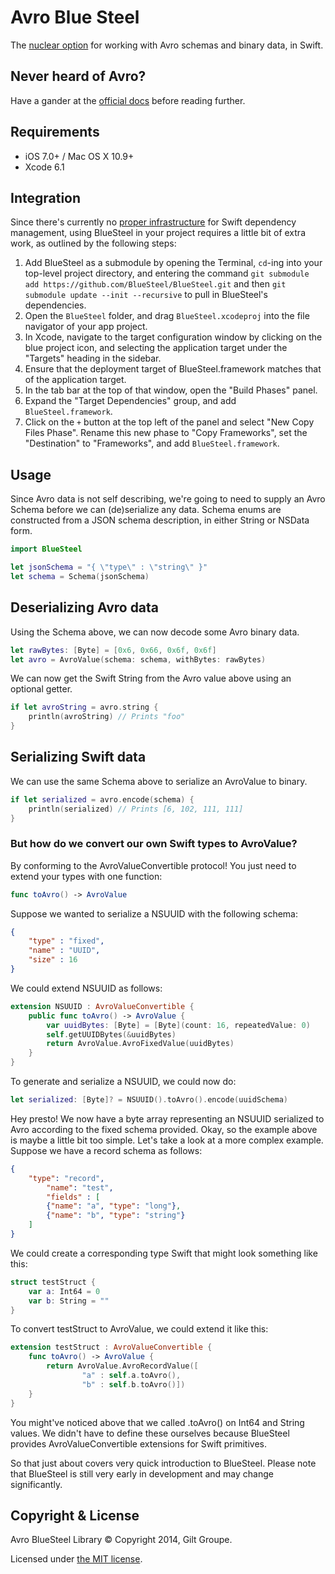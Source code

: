 
# Avro Blue Steel

The [nuclear option](http://en.wikipedia.org/wiki/Blue_Steel_(missile)) for working with Avro schemas and binary data, in Swift.

## Never heard of Avro?

Have a gander at the [official docs](http://avro.apache.org/docs/current/) before reading further.

## Requirements

- iOS 7.0+ / Mac OS X 10.9+
- Xcode 6.1

## Integration

Since there's currently no [proper infrastructure](http://cocoapods.org) for Swift dependency management, using BlueSteel in your project requires a little bit of extra work, as outlined by the following steps:

1. Add BlueSteel as a submodule by opening the Terminal, `cd`-ing into your top-level project directory, and entering the command `git submodule add https://github.com/BlueSteel/BlueSteel.git` and then `git submodule update --init --recursive` to pull in BlueSteel's dependencies.
2. Open the `BlueSteel` folder, and drag `BlueSteel.xcodeproj` into the file navigator of your app project.
3. In Xcode, navigate to the target configuration window by clicking on the blue project icon, and selecting the application target under the "Targets" heading in the sidebar.
4. Ensure that the deployment target of BlueSteel.framework matches that of the application target.
5. In the tab bar at the top of that window, open the "Build Phases" panel.
6. Expand the "Target Dependencies" group, and add `BlueSteel.framework`.
7. Click on the `+` button at the top left of the panel and select "New Copy Files Phase". Rename this new phase to "Copy Frameworks", set the "Destination" to "Frameworks", and add `BlueSteel.framework`.

## Usage

Since Avro data is not self describing, we're going to need to supply an Avro Schema before we can (de)serialize any data. Schema enums are constructed from a JSON schema description, in either String or NSData form.

```swift
import BlueSteel

let jsonSchema = "{ \"type\" : \"string\" }"
let schema = Schema(jsonSchema)
```

## Deserializing Avro data

Using the Schema above, we can now decode some Avro binary data.

```swift
let rawBytes: [Byte] = [0x6, 0x66, 0x6f, 0x6f]
let avro = AvroValue(schema: schema, withBytes: rawBytes)
```

We can now get the Swift String from the Avro value above using an optional getter.
```swift
if let avroString = avro.string {
    println(avroString) // Prints "foo"
}
```

## Serializing Swift data

We can use the same Schema above to serialize an AvroValue to binary.

```swift
if let serialized = avro.encode(schema) {
    println(serialized) // Prints [6, 102, 111, 111]
}
```

### But how do we convert our own Swift types to AvroValue?

By conforming to the AvroValueConvertible protocol! You just need to extend your types with one function:
```swift
func toAvro() -> AvroValue
```

Suppose we wanted to serialize a NSUUID with the following schema:

```JSON
{
    "type" : "fixed",
    "name" : "UUID",
    "size" : 16
}
```

We could extend NSUUID as follows:

```swift
extension NSUUID : AvroValueConvertible {
    public func toAvro() -> AvroValue {
        var uuidBytes: [Byte] = [Byte](count: 16, repeatedValue: 0)
        self.getUUIDBytes(&uuidBytes)
        return AvroValue.AvroFixedValue(uuidBytes)
    }
}
```

To generate and serialize a NSUUID, we could now do:

```swift
let serialized: [Byte]? = NSUUID().toAvro().encode(uuidSchema)
```
Hey presto! We now have a byte array representing an NSUUID serialized to Avro according to the fixed schema provided.
Okay, so the example above is maybe a little bit too simple. Let's take a look at a more complex example. Suppose we have a record schema as follows:

```JSON
{
    "type": "record", 
        "name": "test",
        "fields" : [
        {"name": "a", "type": "long"},
        {"name": "b", "type": "string"}
    ]
}
```

We could create a corresponding type Swift that might look something like this:
```swift
struct testStruct {
    var a: Int64 = 0
    var b: String = ""
}
```

To convert testStruct to AvroValue, we could extend it like this:

```swift
extension testStruct : AvroValueConvertible {
    func toAvro() -> AvroValue {
        return AvroValue.AvroRecordValue([
                "a" : self.a.toAvro(),
                "b" : self.b.toAvro()])
    }
}
```

You might've noticed above that we called .toAvro() on Int64 and String values. We didn't have to define these ourselves because BlueSteel provides AvroValueConvertible extensions for Swift primitives.

So that just about covers very quick introduction to BlueSteel. Please note that BlueSteel is still very early in development and may change significantly.

## Copyright & License

Avro BlueSteel Library © Copyright 2014, Gilt Groupe.

Licensed under [the MIT license](LICENSE).

